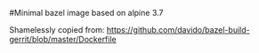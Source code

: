 #Minimal bazel image based on alpine 3.7

Shamelessly copied from: https://github.com/davido/bazel-build-gerrit/blob/master/Dockerfile